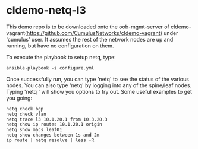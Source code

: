 # cldemo-netq-l3

This demo repo is to be downloaded onto the oob-mgmt-server of cldemo-vagrant(<https://github.com/CumulusNetworks/cldemo-vagrant>) under 'cumulus' user. It assumes the rest of the network nodes are up and running, but have no configuration on them.

To execute the playbook to setup netq, type:

    ansible-playbook -s configure.yml

Once successfully run, you can type 'netq' to see the status of the various nodes. You can also type 'netq' by logging into any of the spine/leaf nodes.
Typing 'netq <TAB>' will show you options to try out. Some useful examples to get you going:

    netq check bgp
    netq check vlan
    netq trace l3 10.1.20.1 from 10.3.20.3
    netq show ip routes 10.1.20.1 origin
    netq show macs leaf01
    netq show changes between 1s and 2m
    ip route | netq resolve | less -R

